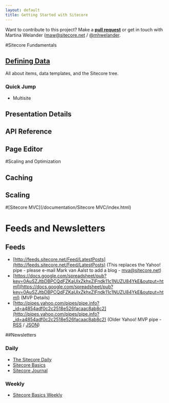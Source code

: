 ```yaml
---
layout: default
title: Getting Started with Sitecore
---
```


Want to contribute to this project? Make a **[pull request](https://github.com/Sitecore-Community/Sitecore-Community-Docs)** or get in touch with Martina Welander ([maw@sitecore.net](maw@sitecore.net) / [@mhwelander](http://twitter.com/mhwelander).

#Sitecore Fundamentals

## [Defining Data](/documentation/Defining-Data/index.html)
All about items, data templates, and the Sitecore tree. 

### Quick Jump
* Multisite

## Presentation Details

## API Reference

## Page Editor

#Scaling and Optimization

## Caching

## Scaling

#[Sitecore MVC](/documentation/Sitecore MVC/index.html)

# Feeds and Newsletters

## Feeds

* [http://feeds.sitecore.net/Feed/LatestPosts](http://feeds.sitecore.net/Feed/LatestPosts) (This replaces the Yahoo! pipe - please e-mail Mark van Aalst to add a blog - [mva@sitecore.net](mva@sitecore.net))
* [https://docs.google.com/spreadsheet/pub?key=0AuSZJtbDBPCQdFZKaUIxZkhxZlFndk11c1NUZU84YkE&output=html](https://docs.google.com/spreadsheet/pub?key=0AuSZJtbDBPCQdFZKaUIxZkhxZlFndk11c1NUZU84YkE&output=html) (MVP Details)
* [http://pipes.yahoo.com/pipes/pipe.info?_id=a4854adf0c2c2518e526facaac8ab8c2](http://pipes.yahoo.com/pipes/pipe.info?_id=a4854adf0c2c2518e526facaac8ab8c2) (Older Yahoo! MVP pipe - [RSS](http://pipes.yahoo.com/pipes/pipe.run?_id=a4854adf0c2c2518e526facaac8ab8c2&_render=rss) / [JSON](http://pipes.yahoo.com/pipes/pipe.run?_id=a4854adf0c2c2518e526facaac8ab8c2&_render=json))

##Newsletters

### Daily

* [The Sitecore Daily](http://paper.li/sitecore)
* [Sitecore Basics](http://paper.li/kiranpatils/1378702752)
* [Sitecore Journal](http://paper.li/varunvns/1387067950)

### Weekly

* [Sitecore Basics Weekly](http://tinyletter.com/sitecorebasics)